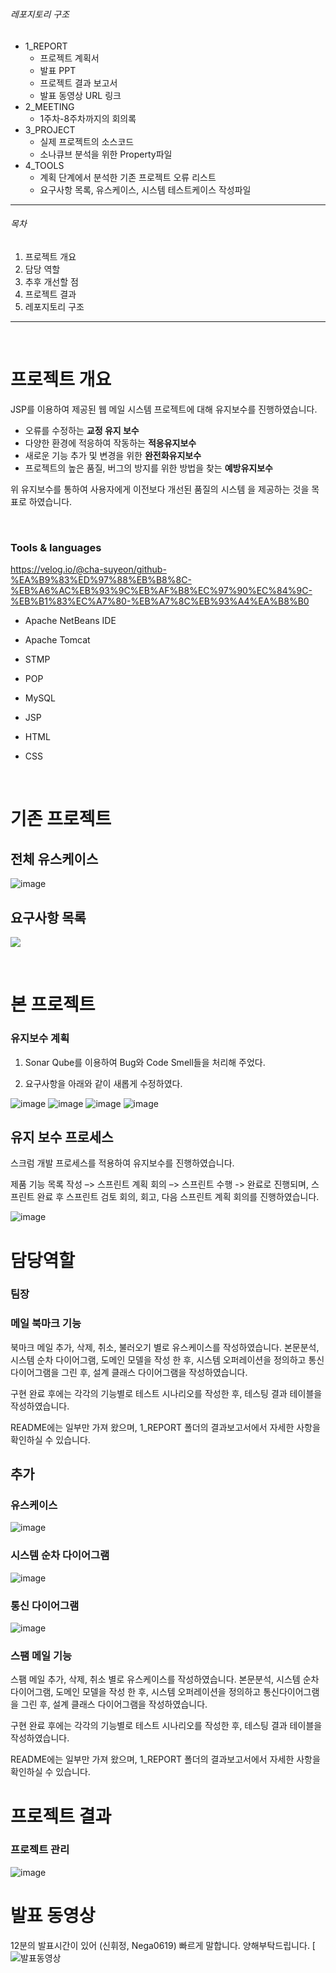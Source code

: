 # 

###### 레포지토리 구조

- 1_REPORT
  - 프로젝트 계획서
  - 발표 PPT
  - 프로젝트 결과 보고서
  - 발표 동영상 URL 링크
- 2_MEETING
  - 1주차-8주차까지의 회의록
- 3_PROJECT
  - 실제 프로젝트의 소스코드
  - 소나큐브 분석을 위한 Property파일
- 4_TOOLS
  - 계획 단계에서 분석한 기존 프로젝트 오류 리스트
  - 요구사항 목록, 유스케이스, 시스템 테스트케이스 작성파일

-----

###### 목차

1. 프로젝트 개요
3. 담당 역할
4. 추후 개선할 점
5. 프로젝트 결과
5. 레포지토리 구조

---
<br>

# 프로젝트 개요

JSP를 이용하여 제공된 웹 메일 시스템 프로젝트에 대해 유지보수를 진행하였습니다.

- 오류를 수정하는 **교정 유지 보수**
- 다양한 환경에 적응하여 작동하는 **적응유지보수**
- 새로운 기능 추가 및 변경을 위한 **완전화유지보수** 
- 프로젝트의 높은 품질, 버그의 방지를 위한 방법을 찾는 **예방유지보수**

위 유지보수를 통하여 사용자에게 이전보다 개선된 품질의 시스템 을 제공하는 것을 목표로 하였습니다.



<br>

### Tools & languages

https://velog.io/@cha-suyeon/github-%EA%B9%83%ED%97%88%EB%B8%8C-%EB%A6%AC%EB%93%9C%EB%AF%B8%EC%97%90%EC%84%9C-%EB%B1%83%EC%A7%80-%EB%A7%8C%EB%93%A4%EA%B8%B0

- Apache NetBeans IDE

- Apache Tomcat

- STMP

- POP

- MySQL

- JSP

- HTML

- CSS






<br>

# 기존 프로젝트



## 전체 유스케이스


![image](https://user-images.githubusercontent.com/80737049/163927818-9928c6a1-bfbb-4f24-aa6e-751db360f0d4.png)



## 요구사항 목록

![](https://user-images.githubusercontent.com/80737049/163902703-b620899d-a23a-48e1-bfb7-b99eb1b13a3d.png)

<br>

# 본 프로젝트



### 유지보수 계획

1. Sonar Qube를 이용하여 Bug와 Code Smell들을 처리해 주었다.

2. 요구사항을 아래와 같이 새롭게 수정하였다.

![image](https://user-images.githubusercontent.com/80737049/163927776-09bbef8c-4c13-463f-a43f-317ad6e90ce5.png)
![image](https://user-images.githubusercontent.com/80737049/163927758-60d93c37-4cb7-4bf4-a65c-32a82134c33f.png)
![image](https://user-images.githubusercontent.com/80737049/163927748-16edb11f-c144-4982-957e-d10e72b8adf8.png)
![image](https://user-images.githubusercontent.com/80737049/163927726-92bd3bf3-9e32-43c7-b46a-966e9a21b2bd.png)



## 유지 보수 프로세스

스크럼 개발 프로세스를 적용하여 유지보수를 진행하였습니다.

제품 기능 목록 작성 –> 스프린트 계획 회의 –> 스프린트 수행 -> 완료로 진행되며, 스프린트 완료 후 스프린트 검토 회의, 회고, 다음 스프린트 계획 회의를 진행하였습니다.

![image](https://user-images.githubusercontent.com/80737049/163927799-3cc56421-bc3b-445a-bd60-bcb4d4d5fd3e.png)



# 담당역할



### 팀장



### 메일 북마크 기능
북마크 메일 추가, 삭제, 취소, 불러오기 별로 유스케이스를 작성하였습니다.
본문분석, 시스템 순차 다이어그램, 도메인 모델을 작성 한 후, 시스템 오퍼레이션을 정의하고 통신다이어그램을 그린 후, 설계 클래스 다이어그램을 작성하였습니다.

구현 완료 후에는 각각의 기능별로 테스트 시나리오를 작성한 후, 테스팅 결과 테이블을 작성하였습니다.

README에는 일부만 가져 왔으며, 1_REPORT 폴더의 결과보고서에서 자세한 사항을 확인하실 수 있습니다.

## 추가

### 유스케이스
![image](https://user-images.githubusercontent.com/80737049/163948632-638a6203-35ab-48aa-b777-c0b2683aaa93.png)


### 시스템 순차 다이어그램
![image](https://user-images.githubusercontent.com/80737049/163946057-2ae87d6c-7edb-4573-82f4-16f239a8336a.png)

### 통신 다이어그램
![image](https://user-images.githubusercontent.com/80737049/163946122-ce17f1d4-98c5-4f52-91a2-65bad86d90c3.png)


### 스팸 메일 기능



스팸 메일 추가, 삭제, 취소 별로 유스케이스를 작성하였습니다.
본문분석, 시스템 순차 다이어그램, 도메인 모델을 작성 한 후, 시스템 오퍼레이션을 정의하고 통신다이어그램을 그린 후, 설계 클래스 다이어그램을 작성하였습니다.

구현 완료 후에는 각각의 기능별로 테스트 시나리오를 작성한 후, 테스팅 결과 테이블을 작성하였습니다.

README에는 일부만 가져 왔으며, 1_REPORT 폴더의 결과보고서에서 자세한 사항을 확인하실 수 있습니다.


# 프로젝트 결과

### 프로젝트 관리
![image](https://user-images.githubusercontent.com/80737049/163942911-1b992607-85a9-412a-8cf1-2ab25364607b.png)





# 발표 동영상
12분의 발표시간이 있어 (신휘정, Nega0619) 빠르게 말합니다. 양해부탁드립니다.
[![발표동영상](https://youtu.be/Mq76OWryDzc)






